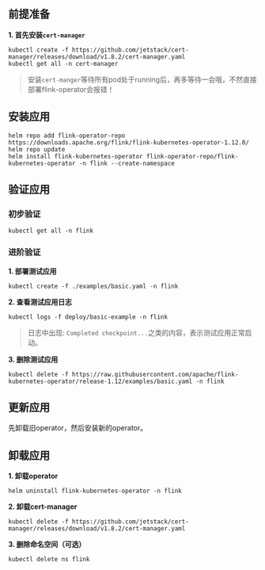 前提准备
---

**1. 首先安装`cert-manager`**
```shell
kubectl create -f https://github.com/jetstack/cert-manager/releases/download/v1.8.2/cert-manager.yaml
kubectl get all -n cert-manager
```

> 安装`cert-manger`等待所有pod处于running后，再多等待一会哦，不然直接部署flink-operator会报错！

安装应用
---

```shell
helm repo add flink-operator-repo https://downloads.apache.org/flink/flink-kubernetes-operator-1.12.0/
helm repo update
helm install flink-kubernetes-operator flink-operator-repo/flink-kubernetes-operator -n flink --create-namespace
```

验证应用
---

### 初步验证

```shell
kubectl get all -n flink
```

### 进阶验证

**1. 部署测试应用**
```shell
kubectl create -f ./examples/basic.yaml -n flink
```

**2. 查看测试应用日志**
```shell
kubectl logs -f deploy/basic-example -n flink
```
> 日志中出现: `Completed checkpoint...`之类的内容，表示测试应用正常启动。

**3. 删除测试应用**
```shell
kubectl delete -f https://raw.githubusercontent.com/apache/flink-kubernetes-operator/release-1.12/examples/basic.yaml -n flink
```

更新应用
---

先卸载旧operator，然后安装新的operator。

卸载应用
---

**1. 卸载operator**

```shell
helm uninstall flink-kubernetes-operator -n flink
```

**2. 卸载cert-manager**

```shell
kubectl delete -f https://github.com/jetstack/cert-manager/releases/download/v1.8.2/cert-manager.yaml
```

**3. 删除命名空间（可选）**

```shell
kubectl delete ns flink
```
